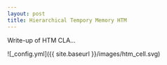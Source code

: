 ```yaml
---
layout: post
title: Hierarchical Tempory Memory HTM
---
```


Write-up of HTM CLA... 

![_config.yml]({{ site.baseurl }}/images/htm_cell.svg)




